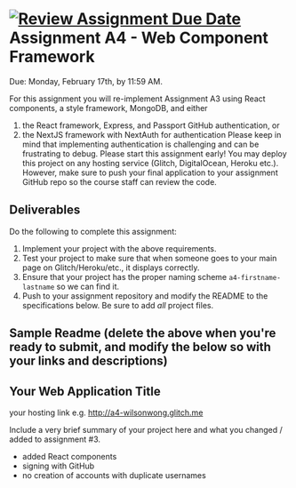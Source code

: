 [![Review Assignment Due Date](https://classroom.github.com/assets/deadline-readme-button-22041afd0340ce965d47ae6ef1cefeee28c7c493a6346c4f15d667ab976d596c.svg)](https://classroom.github.com/a/RQyEtg8L)
Assignment A4 - Web Component Framework
===

Due: Monday, February 17th, by 11:59 AM.

For this assignment you will re-implement Assignment A3 using React components, a style framework, MongoDB, and either 
1. the React framework, Express, and Passport GitHub authentication, or
2. the NextJS framework with NextAuth for authentication
Please keep in mind that implementing authentication is challenging and can be frustrating to debug. Please start this
assignment early! You may deploy this project on any hosting service (Glitch, DigitalOcean, Heroku etc.).
However, make sure to push your final application to your assignment GitHub repo so the course staff can review the code.

Deliverables
---
Do the following to complete this assignment:

1. Implement your project with the above requirements.
3. Test your project to make sure that when someone goes to your main page on Glitch/Heroku/etc., it displays correctly.
4. Ensure that your project has the proper naming scheme `a4-firstname-lastname` so we can find it.
5. Push to your assignment repository and modify the README to the specifications below. Be sure to add *all* project files.

Sample Readme (delete the above when you're ready to submit, and modify the below so with your links and descriptions)
---

## Your Web Application Title

your hosting link e.g. http://a4-wilsonwong.glitch.me

Include a very brief summary of your project here and what you changed / added to assignment #3. 
- added React components
- signing with GitHub
- no creation of accounts with duplicate usernames